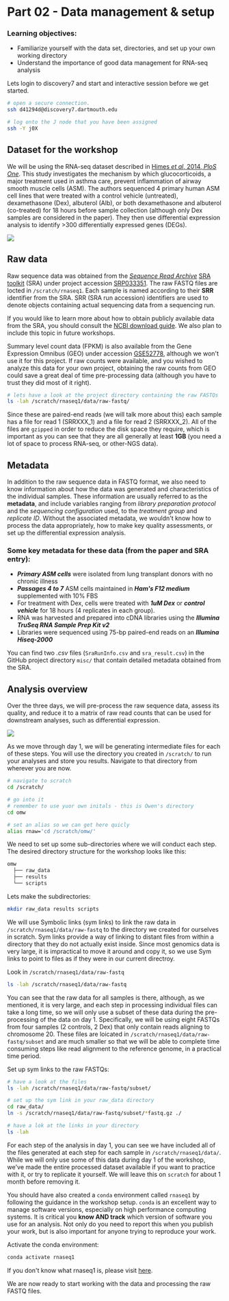 # Part 02 - Data management & setup

### Learning objectives:
- Familiarize yourself with the data set, directories, and set up your own working directory
- Understand the importance of good data management for RNA-seq analysis

Lets login to discovery7 and start and interactive session before we get started.  
```bash
# open a secure connection.
ssh d41294d@discovery7.dartmouth.edu

# log onto the J node that you have been assigned
ssh -Y j0X
```

## Dataset for the workshop

We will be using the RNA-seq dataset described in [Himes *et al*, 2014, *PloS One*](https://journals.plos.org/plosone/article?id=10.1371/journal.pone.0099625). This study investigates the mechanism by which glucocorticoids, a major treatment used in asthma care, prevent inflammation of airway smooth muscle cells (ASM). The authors sequenced 4 primary human ASM cell lines that were treated with a control vehicle (untreated), dexamethasone (Dex), albuterol (Alb), or both dexamethasone and albuterol (co-treated) for 18 hours before sample collection (although only Dex samples are considered in the paper). They then use differential expression analysis to identify >300 differentially expressed genes (DEGs).

![](../figures/experiment.png)

## Raw data

Raw sequence data was obtained from the [*Sequence Read Archive*](https://www.ncbi.nlm.nih.gov/sra)
[SRA toolkit](https://github.com/ncbi/sra-tools) (SRA) under project accession [SRP033351](https://www.ncbi.nlm.nih.gov/sra?term=SRP033351). The raw FASTQ files are locted in `/scratch/rnaseq1`. Each sample is named according to their **SRR** identifier from the SRA. SRR (SRA run accession) identifiers are used to denote objects containing actual sequencing data from a sequencing run.

If you would like to learn more about how to obtain publicly available data from the SRA, you should consult the [NCBI download guide](https://www.ncbi.nlm.nih.gov/books/NBK242621/). We also plan to include this topic in future workshops.  

Summary level count data (FPKM) is also available from the Gene Expression Omnibus (GEO) under accession [GSE52778](https://www.ncbi.nlm.nih.gov/geo/query/acc.cgi?acc=GSE52778), although we won't use it for this project. If raw counts were available, and you wished to analyze this data for your own project, obtaining the raw counts from GEO could save a great deal of time pre-processing data (although you have to trust they did most of it right).

```bash
# lets have a look at the project directory containing the raw FASTQs
ls -lah /scratch/rnaseq1/data/raw-fastq/
```

Since these are paired-end reads (we will talk more about this) each sample has a file for read 1 (SRRXXX_1) and a file for read 2 (SRRXXX_2). All of the files are `gzipped` in order to reduce the disk space they require, which is important as you can see that they are all generally at least **1GB** (you need a lot of space to process RNA-seq, or other-NGS data).

## Metadata

In addition to the raw sequence data in FASTQ format, we also need to know information about how the data was generated and characteristics of the individual samples. These information are usually referred to as the **metadata**, and include variables ranging from *library preparation protocol* and the *sequencing configuration* used, to the *treatment group* and *replicate ID*. Without the associated metadata, we wouldn't know how to process the data appropriately, how to make key quality assessments, or set up the differential expression analysis.

### Some key metadata for these data (from the paper and SRA entry):
- ***Primary ASM cells*** were isolated from lung transplant donors with no chronic illness  
- ***Passages 4 to 7*** ASM cells maintained in ***Ham's F12 medium*** supplemented with 10% FBS  
- For treatment with Dex, cells were treated with ***1uM Dex*** or ***control vehicle*** for 18 hours (4 replicates in each group).
- RNA was harvested and prepared into cDNA libraries using the ***Illumina TruSeq RNA Sample Prep Kit v2***
- Libraries were sequenced using 75-bp paired-end reads on an ***Illumina Hiseq-2000***

You can find two *.csv* files (`SraRunInfo.csv` and `sra_result.csv`) in the GitHub project directory `misc/` that contain detailed metadata obtained from the SRA.

## Analysis overview

Over the three days, we will pre-process the raw sequence data, assess its quality, and reduce it to a matrix of raw read counts that can be used for downstream analyses, such as differential expression.

![](../figures/analysis_overview.png)

As we move through day 1, we will be generating intermediate files for each of these steps. You will use the directory you created in `/scratch/` to run your analyses and store you results. Navigate to that directory from wherever you are now.

```bash
# navigate to scratch
cd /scratch/

# go into it
# remember to use yuor own initals - this is Owen's directory
cd omw

# set an alias so we can get here quicly
alias rnaw='cd /scratch/omw/'
```

We need to set up some sub-directories where we will conduct each step. The desired directory structure for the workshop looks like this:
```bash
omw
  ├── raw_data
  ├── results
  └── scripts
```

Lets make the subdirectories:
```bash
mkdir raw_data results scripts
```

We will use Symbolic links (sym links) to link the raw data in `/scratch/rnaseq1/data/raw-fastq` to the directory we created for ourselves in scratch. Sym links provide a way of linking to distant files from within a directory that they do not actually exist inside. Since most genomics data is very large, it is impractical to move it around and copy it, so we use Sym links to point to files as if they were in our current directroy.

Look in `/scratch/rnaseq1/data/raw-fastq`
```bash
ls -lah /scratch/rnaseq1/data/raw-fastq
```

You can see that the raw data for all samples is there, although, as we mentioned, it is very large, and each step in processing individual files can take a long time, so we will only use a subset of these data during the pre-processing of the data on day 1. Specifically, we will be using eight FASTQs from four samples (2 controls, 2 Dex) that only contain reads aligning to chromosome 20. These files are loicated in `/scratch/rnaseq1/data/raw-fastq/subset` and are much smaller so that we will be able to complete time consuming steps like read alignment to the reference genome, in a practical time period.

Set up sym links to the raw FASTQs:
```bash
# have a look at the files
ls -lah /scratch/rnaseq1/data/raw-fastq/subset/

# set up the sym link in your raw_data directory
cd raw_data/
ln -s /scratch/rnaseq1/data/raw-fastq/subset/*fastq.gz ./

# have a lok at the links in your directory
ls -lah
```

For each step of the analysis in day 1, you can see we have included all of the files generated at each step for each sample in `/scratch/rnaseq1/data/`. While we will only use some of this data during day 1 of the workshop, we've made the entire processed dataset available if you want to practice with it, or try to replicate it yourself. We will leave this on `scratch` for about 1 month before removing it.

You should have also created a `conda` environment called `rnaseq1` by following the guidance in the workshop setup. `conda` is an excellent way to manage software versions, especially on high performance computing systems. It is critical you **know AND track** which version of software you use for an analysis. Not only do you need to report this when you publish your work, but is also important for anyone trying to reproduce your work.

Activate the conda environment:
```bash
conda activate rnaseq1
```
If you don't know what rnaseq1 is, please visit [here](https://github.com/Dartmouth-Data-Analytics-Core/RNA-seq_workshop_July2020/blob/master/welcome-%26-setup.md).

We are now ready to start working with the data and processing the raw FASTQ files.
